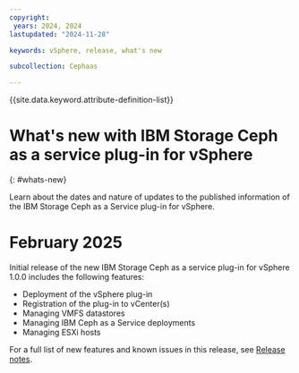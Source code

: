 ```yaml
---
copyright:
 years: 2024, 2024
lastupdated: "2024-11-28"

keywords: vSphere, release, what's new 

subcollection: Cephaas

---
```


{{site.data.keyword.attribute-definition-list}}

# What's new with IBM Storage Ceph as a service plug-in for vSphere 
{: #whats-new}

Learn about the dates and nature of updates to the published information of the IBM Storage Ceph as a Service plug-in for vSphere.

# February 2025

Initial release of the new IBM Storage Ceph as a service plug-in for vSphere 1.0.0 includes the following features:

- Deployment of the vSphere plug-in
- Registration of the plug-in to vCenter(s)
- Managing VMFS datastores
- Managing IBM Ceph as a Service deployments
- Managing ESXi hosts

For a full list of new features and known issues in this release, see [Release notes](https://test.cloud.ibm.com/docs/cephaas?topic=cephaas-relnotes).




